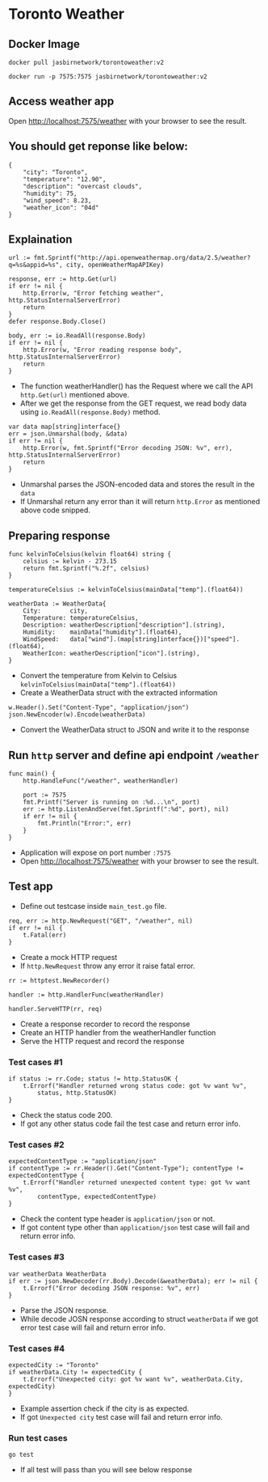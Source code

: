 # Toronto Weather

## Docker Image

```
docker pull jasbirnetwork/torontoweather:v2
```

```
docker run -p 7575:7575 jasbirnetwork/torontoweather:v2

```

## Access weather app

Open [http://localhost:7575/weather](http://localhost:7575/weather) with your browser to see the result.


## You should get reponse like below:

```
{
    "city": "Toronto",
    "temperature": "12.90",
    "description": "overcast clouds",
    "humidity": 75,
    "wind_speed": 8.23,
    "weather_icon": "04d"
}

```


## Explaination

```
url := fmt.Sprintf("http://api.openweathermap.org/data/2.5/weather?q=%s&appid=%s", city, openWeatherMapAPIKey)

response, err := http.Get(url)
if err != nil {
	http.Error(w, "Error fetching weather", http.StatusInternalServerError)
	return
}
defer response.Body.Close()

body, err := io.ReadAll(response.Body)
if err != nil {
	http.Error(w, "Error reading response body", http.StatusInternalServerError)
	return
}
```

* The function weatherHandler() has the Request where we call the API `http.Get(url)` mentioned above.
* After we get the response from the GET request, we read body data using `io.ReadAll(response.Body)` method.

```
var data map[string]interface{}
err = json.Unmarshal(body, &data)
if err != nil {
	http.Error(w, fmt.Sprintf("Error decoding JSON: %v", err), http.StatusInternalServerError)
	return
}
```

* Unmarshal parses the JSON-encoded data and stores the result in the `data`
* If Unmarshal return any error than it will return `http.Error` as mentioned above code snipped.

## Preparing response

```
func kelvinToCelsius(kelvin float64) string {
	celsius := kelvin - 273.15
	return fmt.Sprintf("%.2f", celsius)
}
```

```
temperatureCelsius := kelvinToCelsius(mainData["temp"].(float64))

weatherData := WeatherData{
	City:        city,
	Temperature: temperatureCelsius,
	Description: weatherDescription["description"].(string),
	Humidity:    mainData["humidity"].(float64),
	WindSpeed:   data["wind"].(map[string]interface{})["speed"].(float64),
	WeatherIcon: weatherDescription["icon"].(string),
}

```
* Convert the temperature from Kelvin to Celsius `kelvinToCelsius(mainData["temp"].(float64))`
* Create a WeatherData struct with the extracted information

```
w.Header().Set("Content-Type", "application/json")
json.NewEncoder(w).Encode(weatherData)
```
* Convert the WeatherData struct to JSON and write it to the response

## Run `http` server and define api endpoint `/weather`

```
func main() {
	http.HandleFunc("/weather", weatherHandler)

	port := 7575
	fmt.Printf("Server is running on :%d...\n", port)
	err := http.ListenAndServe(fmt.Sprintf(":%d", port), nil)
	if err != nil {
		fmt.Println("Error:", err)
	}
}
```
* Application will expose on port number `:7575`
* Open [http://localhost:7575/weather](http://localhost:7575/weather) with your browser to see the result.

## Test app 

* Define out testcase inside `main_test.go` file.

```
req, err := http.NewRequest("GET", "/weather", nil)
if err != nil {
	t.Fatal(err)
}
```
* Create a mock HTTP request
* If `http.NewRequest` throw any error it raise fatal error.
```
rr := httptest.NewRecorder()

handler := http.HandlerFunc(weatherHandler)

handler.ServeHTTP(rr, req)
```
* Create a response recorder to record the response
* Create an HTTP handler from the weatherHandler function
* Serve the HTTP request and record the response

### Test cases #1

```
if status := rr.Code; status != http.StatusOK {
	t.Errorf("Handler returned wrong status code: got %v want %v",
		status, http.StatusOK)
}
```
* Check the status code 200.
* If got any other status code fail the test case and return error info.

### Test cases #2

```
expectedContentType := "application/json"
if contentType := rr.Header().Get("Content-Type"); contentType != expectedContentType {
	t.Errorf("Handler returned unexpected content type: got %v want %v",
		contentType, expectedContentType)
}
```
* Check the content type header is `application/json` or not.
* If got content type other than `application/json` test case will fail and return error info.

### Test cases #3

```
var weatherData WeatherData
if err := json.NewDecoder(rr.Body).Decode(&weatherData); err != nil {
	t.Errorf("Error decoding JSON response: %v", err)
}
```
* Parse the JSON response.
* While decode JOSN response according to struct `weatherData` if we got error test case will fail and return error info. 

### Test cases #4

```
expectedCity := "Toronto"
if weatherData.City != expectedCity {
	t.Errorf("Unexpected city: got %v want %v", weatherData.City, expectedCity)
}
```
* Example assertion check if the city is as expected.
* If got `Unexpected city` test case will fail and return error info. 

### Run test cases

```
go test
```

* If all test will pass than you will see below response

```

```
